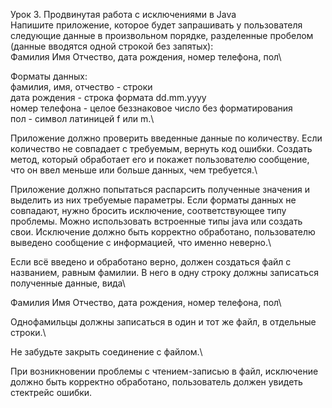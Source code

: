 Урок 3. Продвинутая работа с исключениями в Java\
Напишите приложение, которое будет запрашивать у пользователя следующие данные в произвольном порядке, разделенные пробелом (данные вводятся одной строкой без запятых):\
Фамилия Имя Отчество, дата рождения, номер телефона, пол\

Форматы данных:\
фамилия, имя, отчество - строки\
дата рождения - строка формата dd.mm.yyyy\
номер телефона - целое беззнаковое число без форматирования\
пол - символ латиницей f или m.\

Приложение должно проверить введенные данные по количеству. Если количество не совпадает с требуемым, вернуть код ошибки. Создать метод, который обработает его и покажет пользователю сообщение, что он ввел меньше или больше данных, чем требуется.\

Приложение должно попытаться распарсить полученные значения и выделить из них требуемые параметры. Если форматы данных не совпадают, нужно бросить исключение, соответствующее типу проблемы. Можно использовать встроенные типы java или создать свои.
Исключение должно быть корректно обработано, пользователю выведено сообщение с информацией, что именно неверно.\

Если всё введено и обработано верно, должен создаться файл с названием, равным фамилии. В него в одну строку должны записаться полученные данные, вида\

Фамилия Имя Отчество, дата рождения, номер телефона, пол\

Однофамильцы должны записаться в один и тот же файл, в отдельные строки.\

Не забудьте закрыть соединение с файлом.\

При возникновении проблемы с чтением-записью в файл, исключение должно быть корректно обработано, пользователь должен увидеть стектрейс ошибки.
